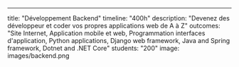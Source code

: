 ---

title: "Développement Backend"
timeline: "400h"
description: "Devenez des développeur et coder vos propres applications web de A à Z"
outcomes: "Site Internet, Application mobile et web, Programmation interfaces d'application, Python applications, Django web framework, Java and Spring framework, Dotnet and .NET Core"
students: "200"
image: images/backend.png
